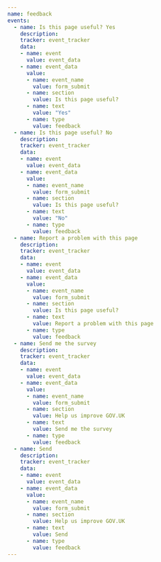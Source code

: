 ```yaml
---
name: feedback
events:
  - name: Is this page useful? Yes
    description:
    tracker: event_tracker
    data:
    - name: event
      value: event_data
    - name: event_data
      value:
      - name: event_name
        value: form_submit
      - name: section
        value: Is this page useful?
      - name: text
        value: "Yes"
      - name: type
        value: feedback
  - name: Is this page useful? No
    description:
    tracker: event_tracker
    data:
    - name: event
      value: event_data
    - name: event_data
      value:
      - name: event_name
        value: form_submit
      - name: section
        value: Is this page useful?
      - name: text
        value: "No"
      - name: type
        value: feedback
  - name: Report a problem with this page
    description:
    tracker: event_tracker
    data:
    - name: event
      value: event_data
    - name: event_data
      value:
      - name: event_name
        value: form_submit
      - name: section
        value: Is this page useful?
      - name: text
        value: Report a problem with this page
      - name: type
        value: feedback
  - name: Send me the survey
    description:
    tracker: event_tracker
    data:
    - name: event
      value: event_data
    - name: event_data
      value:
      - name: event_name
        value: form_submit
      - name: section
        value: Help us improve GOV.UK
      - name: text
        value: Send me the survey
      - name: type
        value: feedback
  - name: Send
    description:
    tracker: event_tracker
    data:
    - name: event
      value: event_data
    - name: event_data
      value:
      - name: event_name
        value: form_submit
      - name: section
        value: Help us improve GOV.UK
      - name: text
        value: Send
      - name: type
        value: feedback        
---
```


